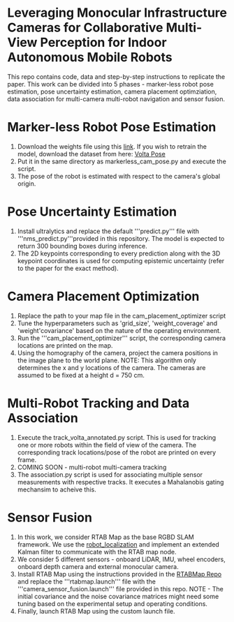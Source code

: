 # Leveraging Monocular Infrastructure Cameras for Collaborative Multi-View Perception for Indoor Autonomous Mobile Robots 
This repo contains code, data and step-by-step instructions to replicate the paper. This work can be divided into 5 phases - marker-less robot pose estimation, pose uncertainty estimation, camera placement optimziation, data association for multi-camera multi-robot navigation and sensor fusion.

# Marker-less Robot Pose Estimation
1. Download the weights file using this [link](https://drive.google.com/file/d/1scYfZa8a6hECXPae7nkQLXC1lbxKabC0/view?usp=sharing). If you wish to retrain the model, download the dataset from here: [Volta Pose](https://drive.google.com/drive/folders/1uBcb-0tSmQp2Nw9Y9dzLTH_DdySIXnbV?usp=sharing)
2. Put it in the same directory as markerless_cam_pose.py and execute the script.
3. The pose of the robot is estimated with respect to the camera's global origin.

# Pose Uncertainty Estimation
1. Install ultralytics and replace the default '''predict.py''' file with '''nms_predict.py'''provided in this repository. The model is expected to return 300 bounding boxes during inference.
2. The 2D keypoints corresponding to every prediction along with the 3D keypoint coordinates is used for computing epistemic uncertainty (refer to the paper for the exact method).


# Camera Placement Optimization
1. Replace the path to your map file in the cam_placement_optimizer script
2. Tune the hyperparameters such as 'grid_size', 'weight_coverage' and 'weight'covariance' based on the nature of the operating environment.
3. Run the '''cam_placement_optimizer''' script, the corresponding camera locations are printed on the map.
4. Using the homography of the camera, project the camera positions in the image plane to the world plane.
NOTE: This algorithm only determines the x and y locations of the camera. The cameras are assumed to be fixed at a height d = 750 cm.

# Multi-Robot Tracking and Data Association 
1. Execute the track_volta_annotated.py script. This is used for tracking one or more robots within the field of view of the camera. The corresponding track locations/pose of the robot are printed on every frame.
2. COMING SOON - multi-robot multi-camera tracking
3. The association.py script is used for associating multiple sensor measurements with respective tracks. It executes a Mahalanobis gating mechansim to acheive this.

# Sensor Fusion
1. In this work, we consider RTAB Map as the base RGBD SLAM framework. We use the [robot_localization](https://github.com/cra-ros-pkg/robot_localization) and implement an extended Kalman filter to communicate with the RTAB map node.
2. We consider 5 different sensors - onboard LiDAR, IMU, wheel encoders, onboard depth camera and external monocular camera.
3. Install RTAB Map using the instructions provided in the [RTABMap Repo](https://github.com/introlab/rtabmap) and replace the
'''rtabmap.launch'''
file with the '''camera_sensor_fusion.launch''' file provided in this repo. NOTE - The initial covariance and the noise covariance matrices might need some tuning based on the experimental setup and operating conditions.
5. Finally, launch RTAB Map using the custom launch file.
